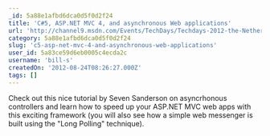 ```yaml
---
_id: 5a88e1afbd6dca0d5f0d2f24
title: 'C#5, ASP.NET MVC 4, and asynchronous Web applications'
url: 'http://channel9.msdn.com/Events/TechDays/Techdays-2012-the-Netherlands/2287'
category: 5a88e1afbd6dca0d5f0d2f24
slug: 'c5-asp-net-mvc-4-and-asynchronous-web-applications'
user_id: 5a83ce59d6eb0005c4ecda2c
username: 'bill-s'
createdOn: '2012-08-24T08:26:27.000Z'
tags: []
---
```


Check out this nice tutorial by Seven Sanderson on asyncrhonous controllers and learn how to speed up your ASP.NET MVC web apps with this exciting framework (you will also see how a simple web messenger is built using the "Long Polling" technique).
